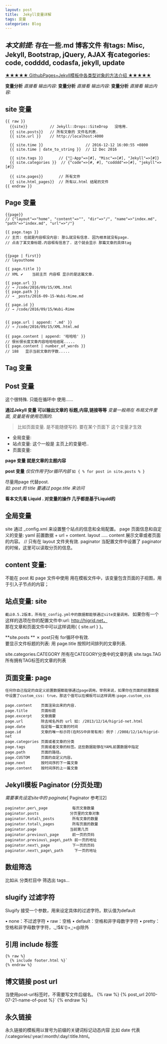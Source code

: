 ```yaml
---
layout: post
title:  Jekyll变量详解
tags: 变量
categories: Blog
---
```


*本文前提:*
存在一些.md 博客文件
有tags:  Misc, Jekyll, Bootstrap, jQuery, AJAX
有categories:  code, codddd, codasfa, jekyll, update
---

[★★★★★ GithubPages+Jekyll模板中各类型对象的方法介绍 ★★★★★][1]

**变量分析** *直接看 输出内容:*
**变量分析** *直接看 输出内容:*
**变量分析** *直接看 输出内容:*



## site 变量
	{{ raw }}
	  {{site}}          // Jekyll::Drops::SiteDrop   没啥用.
	  {{ site.posts}}   // 所有文章的 文件名列表. 
	  {{ site.url }}    // http://localhost:4000
	
	  {{ site.time }}                   // 2016-12-12 16:00:55 +0800
	  {{ site.time | date_to_string }}  // 12 Dec 2016
	
	  {{ site.tags }}       // {"-App"=>[#], "Misc"=>[#], "Jekyll"=>[#]}
	  {{ site.categories }}  // {"code"=>[#, #], "codddd"=>[#], "jekyll"=>[#]}
	
	  {{ site.pages}}       // 所有文件
	  {{ site.html_pages}}  // 所有以.html 结尾的文件
	{{ endraw }}


## Page 变量
	{{page}}
	// {"layout"=>"home", "content"=>"", "dir"=>"/", "name"=>"index.md", "path"=>"index.md", "url"=>"/"}
	
	{{ page.tags }}
	// 主页: 也就是内容框没内容: 那么就没有信息. 因为根本就没有page. 
	// 点击了某文章标题.内容框有信息了. 这个就会显示 那篇文章的具体tag
	
	
	{{page | first}} 
	// layouthome
	
	{{ page.title }}
	// XML ✔︎    当前主页 内容框 显示的是这篇文章.
	
	{{ page.url }}
	// → /code/2016/09/15/XML.html
	{{ page.path }}
	// → _posts/2016-09-15-Wubi-Rime.md
	
	{{ page.id }} 
	// → /code/2016/09/15/Wubi-Rime
	
	
	{{ page.url | append: '.md' }}
	// → /code/2016/09/15/XML.html.md
	
	{{ page.content | append: '哈哈哈' }}
	// 很长很长度文章内容哈哈哈结尾.....
	{{ page.content | number_of_words }}
	// 188   显示当前文章的字数.....


## Tag 变量


## Post 变量
这个很特殊. 只能在循环中 使用......


**通过Jekyll 变量 可以输出文章的 标题,内容,链接等等**
 *变量一般用在 布局文件里面, 变量是有使用范围的.*
> 比如页面变量. 是不能随便写的. 要在某个页面下 这个变量才生效
- 全局变量: 
- 站点变量: 这个一般是 主页上的变量吧..
- 页面变量:



**page 变量 就是文章的主题内容**


**post 变量** *仅仅作用于for循环内部*
`如 { % for post in site.posts % } `

尽量用page 代替post.  
*如: post 的 title 要通过 page.title 来访问*


**看本文先看 Liquid . 对变量的操作 几乎都是基于Liquid的**






## 全局变量
site      通过 \_config.xml 来设置整个站点的信息和全局配置。
page      页面信息和自定义的变量: yaml 前置数据 + url + content.
layout  .....
content   展示文章或者页面的内容。 // 只有在 layout 文件夹有效.
paginator 当配置文件中设置了 paginator 的时候，这里可以读取分页的信息。


## content 变量: 
不能在 post 和 page 文件中使用
用在模板文件中，该变量包含页面的子视图，用于引入子节点的内容；



## 站点变量: site
`截止0.5.2版本，所有在_config.yml中的数据都能够通过site变量调用。`
如果你有一个这样的选项在你的配置文件中:url: http://higrid.net，  
那在文章和页面文件中可以这样调用{ { site.url } }。

**site.posts ** ✗
post只有 for循环中有效.  
要显示文件标题的列表: 用 page.title 
按照时间排列的文章列表.



site.categories.CATEGORY   所有在CATEGORY分类中的文章列表
site.tags.TAG    所有拥有TAG标签的文章的列表





## 页面变量: page
`任何你自己指定的自定义前置数据都能够通过page调用。举例来说，如果你在页面的前置数据中设置了custom_css: true，那这个值可以在模板可以这样调用:page.custom_css`


	page.content    页面渲染出来的内容.
	page.title      页面标题
	page.excerpt    文章摘要
	page.url        除去域名外的 url 如: /2013/12/14/higrid-net.html
	page.date       指定每一篇文章的时间
	page.id         文章的唯一标示符(在RSS中非常有用) 例子：/2008/12/14/higrid-net
	page.categories 页面或者文章的分类
	page.tags       页面或者文章的标签。这些数据能够在YAML前置数据中指定
	page.path       页面的路径。
	page.CUSTOM     页面的自定义内容。
	page.next       按时间序的下一篇文章
	page.content    按时间序的上一篇文章


## Jekyll模板 Paginator  (分页处理)
*需要事先设定site中的 paginate*[ Paginator 参考][2]

	paginator.per\_page           每页文章数量
	paginator.posts              分页里的文章对象
	paginator.total\_posts        所有文章的数量
	paginator.total\_pages        所有页面的数量
	paginator.page               当前第几页
	paginator.previous\_page      前一页的页码
	paginator.previous\_page\_path 前一页的地址
	paginator.next\_page          下一页的页码
	paginator.next\_page\_path     下一页的地址



## 数组筛选
比如从 分类栏目中 筛选出 tags...


## slugify  过滤字符
Slugify 接受一个参数，用来设定具体的过滤字符。默认值为default

• none：不过滤字符
• raw：空格
• default：空格和非字母数字字符
• pretty：空格和非字母数字字符，.\_!$&'()+,;=@除外



## 引用 include 标签
	{% raw %}
	  {% include footer.html %}`
	{% endraw %}


## 博文链接 post url
当使用post-url标签时，不需要写文件后缀名。
	{% raw %}
	  {% post_url 2010-07-21-name-of-post %}`
	{% endraw %}



## 永久链接
永久链接的模板用以冒号为前缀的关键词标记动态内容
比如 date 代表 /:categories/:year/:month/:day/:title.html。

























































































































[1]:	http://lilifeng.net/blogs/2015/01/07/Jekyll-Date/